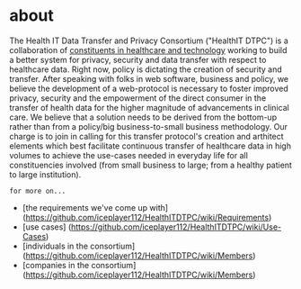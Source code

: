 about
============
The Health IT Data Transfer and Privacy Consortium ("HealthIT DTPC") is a collaboration of [constituents in healthcare and technology](https://github.com/iceplayer112/HealthITDTPC/wiki/Members) working to build a better system for privacy, security and data transfer with respect to healthcare data. Right now, policy is dictating the creation of security and transfer.  After speaking with folks in web software, business and policy, we believe the development of a web-protocol is necessary to foster improved privacy, security and the empowerment of the direct consumer in the transfer of health data for the higher magnitude of advancements in clinical care.  We believe that a solution needs to be derived from the bottom-up rather than from a policy/big business-to-small business methodology.  Our charge is to join in calling for this transfer protocol's creation and arthitect elements which best facilitate continuous transfer of healthcare data in high volumes to achieve the use-cases needed in everyday life for all constituencies involved (from small business to large; from a healthy patient to large institution).


```
for more on...
```
* [the requirements we've come up with] (https://github.com/iceplayer112/HealthITDTPC/wiki/Requirements)
* [use cases] (https://github.com/iceplayer112/HealthITDTPC/wiki/Use-Cases)
* [individuals in the consortium] (https://github.com/iceplayer112/HealthITDTPC/wiki/Members)
* [companies in the consortium] (https://github.com/iceplayer112/HealthITDTPC/wiki/Members)
